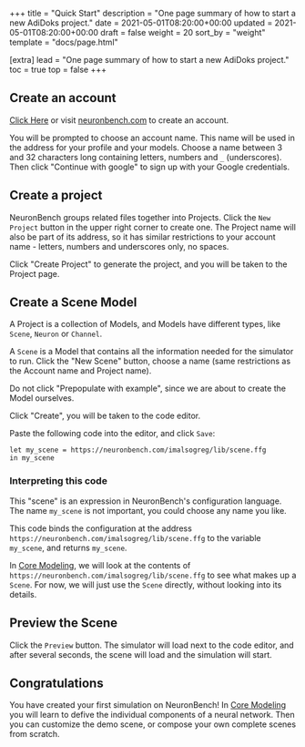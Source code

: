 +++
title = "Quick Start"
description = "One page summary of how to start a new AdiDoks project."
date = 2021-05-01T08:20:00+00:00
updated = 2021-05-01T08:20:00+00:00
draft = false
weight = 20
sort_by = "weight"
template = "docs/page.html"

[extra]
lead = "One page summary of how to start a new AdiDoks project."
toc = true
top = false
+++


## Create an account

<a href="https://neuronbench.com/signup">Click Here</a> or visit <a href="https://neuronbench.com">neuronbench.com</a> to create an account.

You will be prompted to choose an account name. This name will be used in the address for your profile and your models. Choose a name between 3 and 32 characters long containing letters, numbers and `_` (underscores). Then click "Continue with google" to sign up with your Google credentials.

## Create a project

NeuronBench groups related files together into Projects. Click the `New Project` button in the upper right corner to create one. The Project name will also be part of its address, so it has similar restrictions to your account name - letters, numbers and underscores only, no spaces.

Click "Create Project" to generate the project, and you will be taken to the Project page.

## Create a Scene Model

A Project is a collection of Models, and Models have different types, like `Scene`, `Neuron` or `Channel`.

A `Scene` is a Model that contains all the information needed for the simulator to run. Click the "New Scene" button, choose a name (same restrictions as the Account name and Project name).

Do not click "Prepopulate with example", since we are about to create the Model ourselves.

Click "Create", you will be taken to the code editor.

Paste the following code into the editor, and click `Save`:

```
let my_scene = https://neuronbench.com/imalsogreg/lib/scene.ffg
in my_scene
```

### Interpreting this code

This "scene" is an expression in NeuronBench's configuration language. The name `my_scene` is not important,  you could choose any name you like.

This code binds the configuration at the address
`https://neuronbench.com/imalsogreg/lib/scene.ffg` to the variable
`my_scene`, and returns `my_scene`.

In [Core Modeling](../core-modeling/), we will look at the contents of
`https://neuronbench.com/imalsogreg/lib/scene.ffg` to see what makes up a `Scene`. For now, we will just use the `Scene` directly, without looking into its details.


## Preview the Scene

Click the `Preview` button. The simulator will load next to the code editor,
and after several seconds, the scene will load and the simulation will start.

## Congratulations

You have created your first simulation on NeuronBench! In
[Core Modeling](../core-modeling/) you will learn to defive the individual
components of a neural network. Then you can customize the demo scene, or
compose your own complete scenes from scratch.
